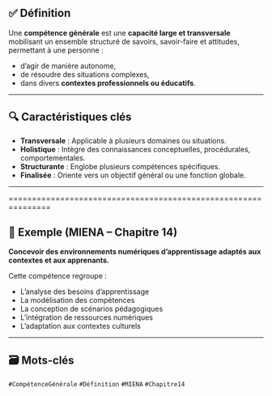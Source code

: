 ## ✅ Définition
Une **compétence générale** est une **capacité large et transversale** mobilisant un ensemble structuré de savoirs, savoir-faire et attitudes, permettant à une personne :
- d’agir de manière autonome,
- de résoudre des situations complexes,
- dans divers **contextes professionnels ou éducatifs**.

---

## 🔍 Caractéristiques clés
- **Transversale** : Applicable à plusieurs domaines ou situations.
- **Holistique** : Intègre des connaissances conceptuelles, procédurales, comportementales.
- **Structurante** : Englobe plusieurs compétences spécifiques.
- **Finalisée** : Oriente vers un objectif général ou une fonction globale.

---
===============================================================
## 🧠 Exemple (MIENA – Chapitre 14)
**Concevoir des environnements numériques d’apprentissage adaptés aux contextes et aux apprenants.**

Cette compétence regroupe :
- L’analyse des besoins d’apprentissage
- La modélisation des compétences
- La conception de scénarios pédagogiques
- L’intégration de ressources numériques
- L’adaptation aux contextes culturels

---

## 🗃️ Mots-clés
`#CompétenceGénérale` `#Définition` `#MIENA` `#Chapitre14`
